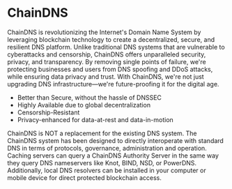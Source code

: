 # ChainDNS
ChainDNS is revolutionizing the Internet's Domain Name System by leveraging blockchain technology to create a decentralized, secure, and resilient DNS platform. Unlike traditional DNS systems that are vulnerable to cyberattacks and censorship, ChainDNS offers unparalleled security, privacy, and transparency. By removing single points of failure, we're protecting businesses and users from DNS spoofing and DDoS attacks, while ensuring data privacy and trust. With ChainDNS, we're not just upgrading DNS infrastructure—we're future-proofing it for the digital age.

- Better than Secure, without the hassle of DNSSEC 
- Highly Available due to global decentralization
- Censorship-Resistant
- Privacy-enhanced for data-at-rest and data-in-motion 

ChainDNS is NOT a replacement for the existing DNS system.  The ChainDNS system has been designed to directly interoperate with standard DNS in terms of protocols, governance, administration and operation.  Caching servers can query a ChainDNS Authority Server in the same way they query DNS nameservers like Knot, BIND, NSD, or PowerDNS.   Additionally, local DNS resolvers can be installed in  your computer or mobile device for direct protected blockchain access.  
